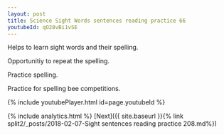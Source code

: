 ```yaml
---
layout: post
title: Science Sight Words sentences reading practice 66
youtubeId: qO28vBi1vSE
---
```

 
 
Helps to learn sight words and their spelling.

Opportunitiy to repeat the spelling. 

Practice spelling. 
 
Practice for spelling bee competitions. 
 
{% include youtubePlayer.html id=page.youtubeId %}
 
 
{% include analytics.html %} 
[Next]({{ site.baseurl }}{% link  split2/_posts/2018-02-07-Sight sentences reading practice 208.md%})
 
